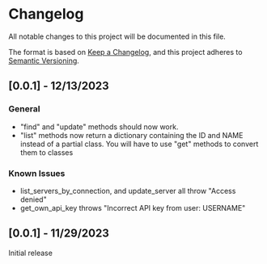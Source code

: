 # Changelog

All notable changes to this project will be documented in this file.

The format is based on [Keep a Changelog](https://keepachangelog.com/en/1.0.0/), and this project adheres to [Semantic Versioning](https://semver.org/spec/v2.0.0.html).

## [0.0.1] - 12/13/2023
### General
- "find" and "update" methods should now work.
- "list" methods now return a dictionary containing the ID and NAME instead of a partial class. You will have to use "get" methods to convert them to classes

### Known Issues
- list_servers_by_connection, and update_server all throw "Access denied"
- get_own_api_key throws "Incorrect API key from user: USERNAME"

## [0.0.1] - 11/29/2023

Initial release